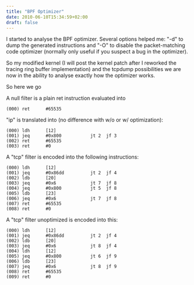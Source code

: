 ```yaml
---
title: "BPF Optimizer"
date: 2010-06-10T15:34:59+02:00
draft: false
---
```


I started to analyse the BPF optimizer. Several options helped me: "-d" to dump
the generated instructions and "-O" to disable the packet-matching code
optimizer (normally only useful if you suspect a bug in the optimizer).


So my modified kernel (I will post the kernel patch after I reworked the
tracing ring buffer implementation) and the tcpdump possibilities we are now in
the ability to analyse exactly how the optimizer works.


So here we go


A null filter is a plain ret instruction evaluated into



```
(000) ret      #65535

```

"ip" is translated into (no difference with w/o or w/ optimization):



```
(000) ldh      [12]
(001) jeq      #0x800           jt 2  jf 3
(002) ret      #65535
(003) ret      #0

```

A "tcp" filter is encoded into the following instructions:



```
(000) ldh      [12]
(001) jeq      #0x86dd          jt 2  jf 4
(002) ldb      [20]
(003) jeq      #0x6             jt 7  jf 8
(004) jeq      #0x800           jt 5  jf 8
(005) ldb      [23]
(006) jeq      #0x6             jt 7  jf 8
(007) ret      #65535
(008) ret      #0

```

A "tcp" filter unoptimized is encoded into this:



```
(000) ldh      [12]
(001) jeq      #0x86dd          jt 2  jf 4
(002) ldb      [20]
(003) jeq      #0x6             jt 8  jf 4
(004) ldh      [12]
(005) jeq      #0x800           jt 6  jf 9
(006) ldb      [23]
(007) jeq      #0x6             jt 8  jf 9
(008) ret      #65535
(009) ret      #0

```


